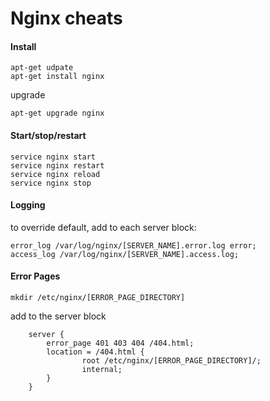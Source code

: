 Nginx cheats
============

#### Install

	apt-get udpate
	apt-get install nginx

upgrade

	apt-get upgrade nginx

#### Start/stop/restart

	service nginx start
	service nginx restart
	service nginx reload
	service nginx stop

#### Logging

to override default, add to each server block:

	error_log /var/log/nginx/[SERVER_NAME].error.log error;
    access_log /var/log/nginx/[SERVER_NAME].access.log;

#### Error Pages

	mkdir /etc/nginx/[ERROR_PAGE_DIRECTORY]

add to the server block

```
	server {
	    error_page 401 403 404 /404.html;
	    location = /404.html {
	            root /etc/nginx/[ERROR_PAGE_DIRECTORY]/;
	            internal;
	    }
	}

```